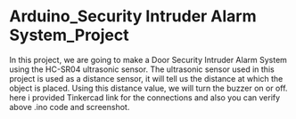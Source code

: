 # Arduino_Security Intruder Alarm System_Project

In this project, we are going to make a Door Security Intruder Alarm System using the HC-SR04 ultrasonic sensor. The ultrasonic sensor used in this project is used as a distance sensor, it will tell us the distance at which the object is placed. Using this distance value, we will turn the buzzer on or off.
here i provided Tinkercad link for the connections and also you can verify above .ino code and screenshot.
